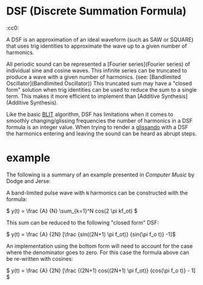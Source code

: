 # DSF (Discrete Summation Formula)
:cc0:

A DSF is an approximation of an ideal waveform (such as SAW or SQUARE) that uses trig identities to approximate the wave up to a given number of harmonics.

All periodic sound can be represented a [Fourier series](Fourier series) of individual sine and cosine waves. This infinite series can be truncated to produce a wave with a given number of harmonics. (see: [Bandlimited Oscillator](Bandlimited Oscillator)) This truncated sum may have a "closed form" solution when trig identities can be used to reduce the sum to a single term. This makes it more efficient to implement than [Additive Synthesis](Additive Synthesis).                               

Like the basic [BLIT](BLIT) algorithm, DSF has limitations when it comes to smoothly changing/glissing frequencies the number of harmonics in a DSF formula is an integer value. When trying to render a [glissando](glissando) with a DSF the harmonics entering and leaving the sound can be heard as abrupt steps.

# example
The following is a summary of an example presented in *Computer Music* by Dodge and Jerse: 

A band-limited pulse wave with `N` harmonics can be constructed with the formula:

$ y(t) = \frac {A} {N} \sum_{k=1}^N cos(2 \pi kf_ot) $ 

This sum can be reduced to the following "closed form" DSF:

$ y(t) = \frac {A} {2N} [\frac {sin((2N+1) \pi f_ot)} {sin(\pi f_o t)} -1]$

An implementation using the bottom form will need to account for the case where the denominator goes to zero. For this case the formula above can be re-written with cosines:

$ y(t) = \frac {A} {2N} [\frac {(2N+1) cos((2N+1) \pi f_ot)} {cos(\pi f_o t)} - 1] $
